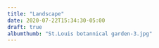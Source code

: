 ```yaml
---
title: "Landscape"
date: 2020-07-22T15:34:30-05:00
draft: true
albumthumb: "St.Louis botannical garden-3.jpg"
---
```


